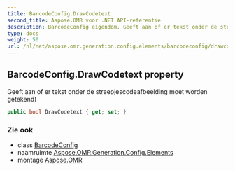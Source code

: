 ```yaml
---
title: BarcodeConfig.DrawCodetext
second_title: Aspose.OMR voor .NET API-referentie
description: BarcodeConfig eigendom. Geeft aan of er tekst onder de streepjescodeafbeelding moet worden getekend
type: docs
weight: 50
url: /nl/net/aspose.omr.generation.config.elements/barcodeconfig/drawcodetext/
---
```

## BarcodeConfig.DrawCodetext property

Geeft aan of er tekst onder de streepjescodeafbeelding moet worden getekend)

```csharp
public bool DrawCodetext { get; set; }
```

### Zie ook

* class [BarcodeConfig](../)
* naamruimte [Aspose.OMR.Generation.Config.Elements](../../barcodeconfig/)
* montage [Aspose.OMR](../../../)


